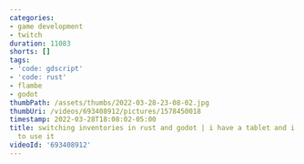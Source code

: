 ```yaml
---
categories:
- game development
- twitch
duration: 11083
shorts: []
tags:
- 'code: gdscript'
- 'code: rust'
- flambe
- godot
thumbPath: /assets/thumbs/2022-03-28-23-08-02.jpg
thumbUri: /videos/693408912/pictures/1578450018
timestamp: 2022-03-28T18:08:02-05:00
title: switching inventories in rust and godot | i have a tablet and i'm not afraid
  to use it
videoId: '693408912'
---
```

